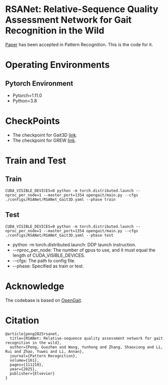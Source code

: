 # RSANet: Relative-Sequence Quality Assessment Network for Gait Recognition in the Wild
[Paper](https://doi.org/10.1016/j.patcog.2024.111219) has been accepted in Pattern Recognition. This is the code for it.
# Operating Environments
## Pytorch Environment
* Pytorch=1.11.0
* Python=3.8
# CheckPoints
* The checkpoint for Gait3D [link]().
* The checkpoint for GREW [link]().
# Train and Test
## Train
```
CUDA_VISIBLE_DEVICES=0 python -m torch.distributed.launch --nproc_per_node=1 --master_port=1354 opengait/main.py --cfgs ./configs/RSANet/RSANet_Gait3D.yaml --phase train
```
## Test
```
CUDA_VISIBLE_DEVICES=0 python -m torch.distributed.launch --nproc_per_node=1 --master_port=1354 opengait/main.py --cfgs ./configs/RSANet/RSANet_Gait3D.yaml --phase test
```
* python -m torch.distributed.launch: DDP launch instruction.
* --nproc_per_node: The number of gpus to use, and it must equal the length of CUDA_VISIBLE_DEVICES.
* --cfgs: The path to config file.
* --phase: Specified as train or test.
# Acknowledge
The codebase is based on [OpenGait](https://github.com/ShiqiYu/OpenGait).
# Citation
```
@article{peng2025rsanet,
  title={RSANet: Relative-sequence quality assessment network for gait recognition in the wild},
  author={Peng, Guozhen and Wang, Yunhong and Zhang, Shaoxiong and Li, Rui and Zhao, Yuwei and Li, Annan},
  journal={Pattern Recognition},
  volume={161},
  pages={111219},
  year={2025},
  publisher={Elsevier}
}
```
